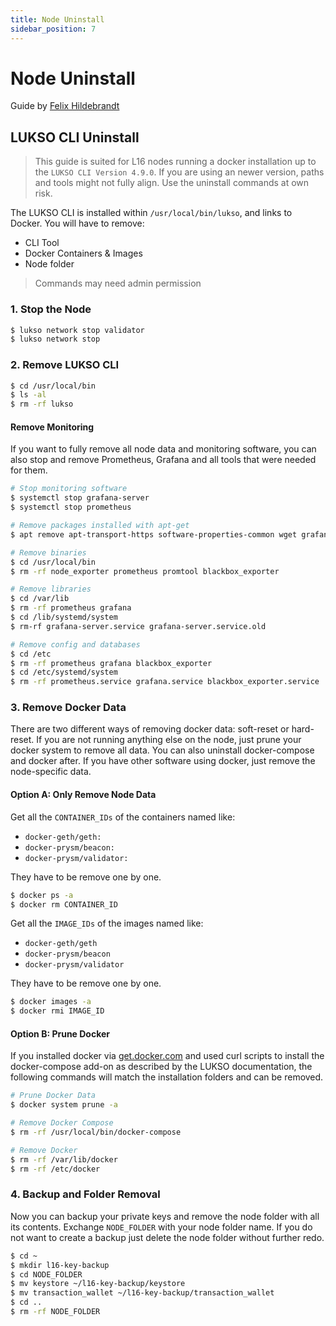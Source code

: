 ```yaml
---
title: Node Uninstall
sidebar_position: 7
---
```


# Node Uninstall

Guide by [Felix Hildebrandt](https://github.com/fhildeb)

## LUKSO CLI Uninstall

> This guide is suited for L16 nodes running a docker installation up to the `LUKSO CLI Version 4.9.0`. If you are using an newer version, paths and tools might not fully align. Use the uninstall commands at own risk.

The LUKSO CLI is installed within `/usr/local/bin/lukso`, and links to Docker. You will have to remove:

- CLI Tool
- Docker Containers & Images
- Node folder

> Commands may need admin permission

### 1. Stop the Node

```bash
$ lukso network stop validator
$ lukso network stop
```

### 2. Remove LUKSO CLI

```bash
$ cd /usr/local/bin
$ ls -al
$ rm -rf lukso
```

#### Remove Monitoring

If you want to fully remove all node data and monitoring software, you can also stop and remove Prometheus, Grafana and all tools that were needed for them.

```bash
# Stop monitoring software
$ systemctl stop grafana-server
$ systemctl stop prometheus

# Remove packages installed with apt-get
$ apt remove apt-transport-https software-properties-common wget grafana-enterprise

# Remove binaries
$ cd /usr/local/bin
$ rm -rf node_exporter prometheus promtool blackbox_exporter

# Remove libraries
$ cd /var/lib
$ rm -rf prometheus grafana
$ cd /lib/systemd/system
$ rm-rf grafana-server.service grafana-server.service.old

# Remove config and databases
$ cd /etc
$ rm -rf prometheus grafana blackbox_exporter
$ cd /etc/systemd/system
$ rm -rf prometheus.service grafana.service blackbox_exporter.service

```

### 3. Remove Docker Data

There are two different ways of removing docker data: soft-reset or hard-reset. If you are not running anything else on the node, just prune your docker system to remove all data. You can also uninstall docker-compose and docker after. If you have other software using docker, just remove the node-specific data.

#### Option A: Only Remove Node Data

Get all the `CONTAINER_IDs` of the containers named like:

- `docker-geth/geth:`
- `docker-prysm/beacon:`
- `docker-prysm/validator:`

They have to be remove one by one.

```bash
$ docker ps -a
$ docker rm CONTAINER_ID
```

Get all the `IMAGE_IDs` of the images named like:

- `docker-geth/geth`
- `docker-prysm/beacon`
- `docker-prysm/validator`

They have to be remove one by one.

```bash
$ docker images -a
$ docker rmi IMAGE_ID
```

#### Option B: Prune Docker

If you installed docker via [get.docker.com](https://get.docker.com/) and used curl scripts to install the docker-compose add-on as described by the LUKSO documentation, the following commands will match the installation folders and can be removed.

```bash
# Prune Docker Data
$ docker system prune -a

# Remove Docker Compose
$ rm -rf /usr/local/bin/docker-compose

# Remove Docker
$ rm -rf /var/lib/docker
$ rm -rf /etc/docker
```

### 4. Backup and Folder Removal

Now you can backup your private keys and remove the node folder with all its contents. Exchange `NODE_FOLDER` with your node folder name. If you do not want to create a backup just delete the node folder without further redo.

```bash
$ cd ~
$ mkdir l16-key-backup
$ cd NODE_FOLDER
$ mv keystore ~/l16-key-backup/keystore
$ mv transaction_wallet ~/l16-key-backup/transaction_wallet
$ cd ..
$ rm -rf NODE_FOLDER
```
